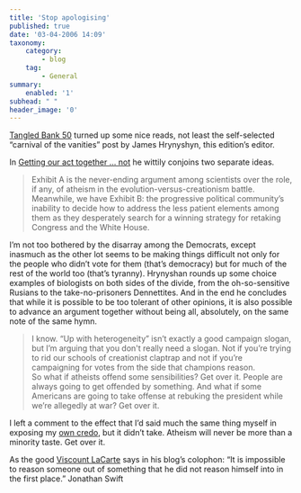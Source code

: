 ```yaml
---
title: 'Stop apologising'
published: true
date: '03-04-2006 14:09'
taxonomy:
    category:
        - blog
    tag:
        - General
summary:
    enabled: '1'
subhead: " "
header_image: '0'
---
```


[Tangled Bank 50](http://islandofdoubt.blogspot.com/2006/03/half-century-of-tangled-bank.html) turned up some nice reads, not least the self-selected “carnival of the vanities” post by James Hrynyshyn, this edition’s editor. 

In [Getting our act together ... not](http://islandofdoubt.blogspot.com/2006/03/getting-our-act-together-not.html) he wittily conjoins two separate ideas.

> Exhibit A is the never-ending argument among scientists over the role, if any, of atheism in the evolution-versus-creationism battle. Meanwhile, we have Exhibit B: the progressive political community’s inability to decide how to address the less patient elements among them as they desperately search for a winning strategy for retaking Congress and the White House.

I’m not too bothered by the disarray among the Democrats, except inasmuch as the other lot seems to be making things difficult not only for the people who didn’t vote for them (that’s democracy) but for much of the rest of the world too (that’s tyranny). Hrynyshan rounds up some choice examples of biologists on both sides of the divide, from the oh-so-sensitive Rusians to the take-no-prisoners Dennettites. And in the end he concludes that while it is possible to be too tolerant of other opinions, it is also possible to advance an argument together without being all, absolutely, on the same note of the same hymn.

> I know. “Up with heterogeneity” isn’t exactly a good campaign slogan, but I’m arguing that you don't really need a slogan. Not if you’re trying to rid our schools of creationist claptrap and not if you’re campaigning for votes from the side that champions reason.  
> So what if atheists offend some sensibilities? Get over it. People are always going to get offended by something. And what if some Americans are going to take offense at rebuking the president while we’re allegedly at war? Get over it.

I left a comment to the effect that I’d said much the same thing myself in exposing my [own credo](https://jeremycherfas.net/blog/credible-credo/), but it didn’t take. Atheism will never be more than a minority taste. Get over it.

As the good [Viscount LaCarte](http://viscountlacarte.blogspot.com/) says in his blog’s colophon: “It is impossible to reason someone out of something that he did not reason himself into in the first place.” Jonathan Swift 
